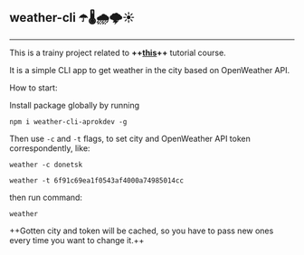## weather-cli ☂️🌡️🌧️🌩️☀️

---

This is a trainy project related to **++[this](https://www.udemy.com/course/nodejs-start/learn/lecture/28136972#overview)++** tutorial course.

It is a simple CLI app to get weather in the city based on OpenWeather API.

How to start:

Install package globally by running

```
npm i weather-cli-aprokdev -g
```

Then use `-c` and `-t` flags, to set city and OpenWeather API token correspondently, like:

```
weather -c donetsk

weather -t 6f91c69ea1f0543af4000a74985014cc
```

then run command:

```
weather
```

++Gotten city and token will be cached, so you have to pass new ones every time you want to change it.++
